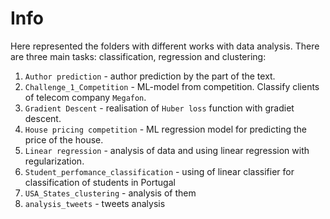 # Info 

Here represented the folders with different works with data analysis. There are  three main tasks: classification, regression and clustering:
1. `Author prediction` - author prediction by the part of the text.
2. `Challenge_1_Competition` - ML-model from competition. Classify clients of telecom company `Megafon`.
3. `Gradient Descent` - realisation of `Huber loss` function with gradiet descent.
4. `House pricing competition` - ML regression model for predicting the price of the house.
5. `Linear regression` - analysis of data and using linear regression with regularization.
6. `Student_perfomance_classification` - using of linear classifier for classification of students in Portugal
7. `USA_States_clustering` - analysis of them
8. `analysis_tweets` - tweets analysis
